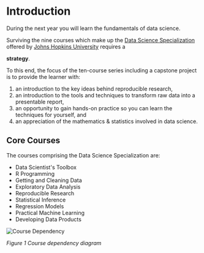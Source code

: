 # Introduction

During the next year you will learn the fundamentals of data science.

Surviving the nine courses which make up the [Data Science Specialization][0001] offered by [Johns Hopkins University][jhu] requires a

**strategy**.

To this end, the focus of the ten-course series including a capstone project is to provide the learner with:

1. an introduction to the key ideas behind reproducible research,
2. an introduction to the tools and techniques to transform raw data into a presentable report,
3. an opportunity to gain hands-on practice so you can learn the techniques for yourself, and
4. an appreciation of the mathematics & statistics involved in data science.

## Core Courses

The courses comprising the Data Science Specialization are:

* Data Scientist's Toolbox
* R Programming
* Getting and Cleaning Data
* Exploratory Data Analysis
* Reproducible Research
* Statistical Inference
* Regression Models
* Practical Machine Learning
* Developing Data Products

![Course Dependency](dst_courses.png)

*Figure 1 Course dependency diagram*

[0001]: https://www.coursera.org/specialization/jhudatascience/1?utm_medium=courseDescripTop
[jhu]: http://www.jhu.edu
